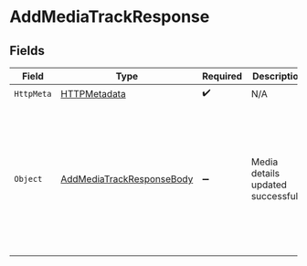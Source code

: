 # AddMediaTrackResponse


## Fields

| Field                                                                                                                                                                                           | Type                                                                                                                                                                                            | Required                                                                                                                                                                                        | Description                                                                                                                                                                                     | Example                                                                                                                                                                                         |
| ----------------------------------------------------------------------------------------------------------------------------------------------------------------------------------------------- | ----------------------------------------------------------------------------------------------------------------------------------------------------------------------------------------------- | ----------------------------------------------------------------------------------------------------------------------------------------------------------------------------------------------- | ----------------------------------------------------------------------------------------------------------------------------------------------------------------------------------------------- | ----------------------------------------------------------------------------------------------------------------------------------------------------------------------------------------------- |
| `HttpMeta`                                                                                                                                                                                      | [HTTPMetadata](../../Models/Components/HTTPMetadata.md)                                                                                                                                         | :heavy_check_mark:                                                                                                                                                                              | N/A                                                                                                                                                                                             |                                                                                                                                                                                                 |
| `Object`                                                                                                                                                                                        | [AddMediaTrackResponseBody](../../Models/Requests/AddMediaTrackResponseBody.md)                                                                                                                 | :heavy_minus_sign:                                                                                                                                                                              | Media details updated successfully                                                                                                                                                              | {<br/>"success": true,<br/>"data": {<br/>"id": "ace60fc7-e876-4fc6-b9d9-c33fa242f84b",<br/>"type": "audio",<br/>"url": "https://static.fastpix.io/music-1.mp3",<br/>"languageCode": "it",<br/>"languageName": "Italian"<br/>}<br/>} |